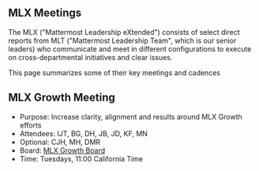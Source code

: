 ## MLX Meetings

The MLX ("Mattermost Leadership eXtended") consists of select direct reports from MLT ("Mattermost Leadership Team", which is our senior leaders) who communicate and meet in different configurations to execute on cross-departmental initiatives and clear issues. 

This page summarizes some of their key meetings and cadences 
## MLX Growth Meeting 

- Purpose: Increase clarity, alignment and results around MLX Growth efforts 
- Attendees: IJT, BG, DH, JB, JD, KF, MN
- Optional: CJH, MH, DMR
- Board: [MLX Growth Board](https://app.asana.com/0/1177886111407769/1201476223629035) 
- Time: Tuesdays, 11:00 California Time


